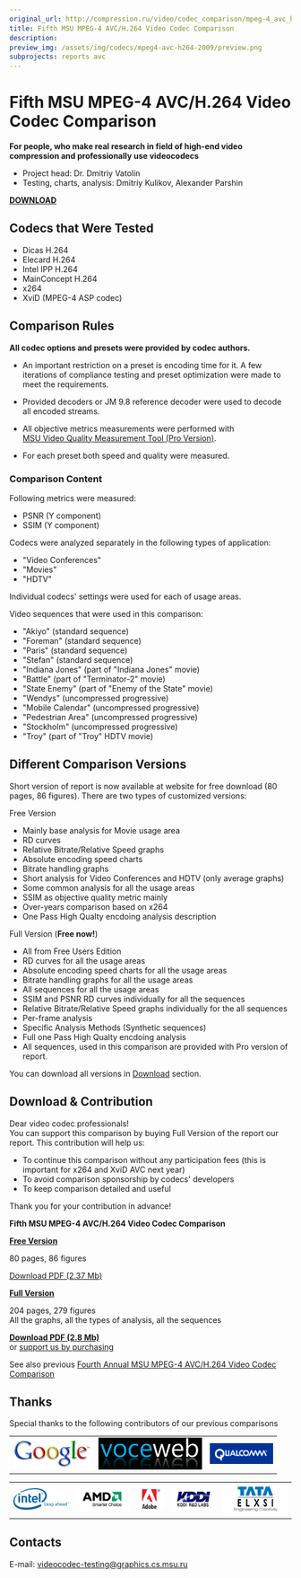 ```yaml
---
original_url: http://compression.ru/video/codec_comparison/mpeg-4_avc_h264_2009_en.html
title: Fifth MSU MPEG-4 AVC/H.264 Video Codec Comparison
description:
preview_img: /assets/img/codecs/mpeg4-avc-h264-2009/preview.png
subprojects: reports avc
---
```


# Fifth MSU MPEG-4 AVC/H.264 Video Codec Comparison  

**For people, who make real research in field of high-end video compression and professionally use videocodecs**

* Project head: Dr. Dmitriy Vatolin  
* Testing, charts, analysis: Dmitriy Kulikov, Alexander Parshin  

[**DOWNLOAD**](/codecs/mpeg4-avc-h264-2009.html#download)

## Codecs that Were Tested
- Dicas H.264
- Elecard H.264
- Intel IPP H.264
- MainConcept H.264
- x264
- XviD (MPEG-4 ASP codec)

## Comparison Rules

**All codec options and presets were provided by codec authors.**

- An important restriction on a preset is encoding time for it. A few
iterations of compliance testing and preset optimization were made to
meet the requirements.

- Provided decoders or JM 9.8 reference decoder were used to decode all
encoded streams.

- All objective metrics measurements were performed with  
[MSU Video Quality Measurement Tool (Pro
Version)](/vqmt/vqmt.html).

- For each preset both speed and quality were measured.

### Comparison Content

Following metrics were measured:
- PSNR (Y component)
- SSIM (Y component)

Codecs were analyzed separately in the following types of application:
- "Video Conferences"
- "Movies"
- "HDTV"

Individual codecs' settings were used for each of usage areas.  

Video sequences that were used in this comparison:
- "Akiyo" (standard sequence)
- "Foreman" (standard sequence)
- "Paris" (standard sequence)
- "Stefan" (standard sequence)
- "Indiana Jones" (part of "Indiana Jones" movie)
- "Battle" (part of "Terminator-2" movie)
- "State Enemy" (part of "Enemy of the State" movie)
- "Wendys" (uncompressed progressive)
- "Mobile Calendar" (uncompressed progressive)
- "Pedestrian Area" (uncompressed progressive)
- "Stockholm" (uncompressed progressive)
- "Troy" (part of "Troy" HDTV movie)

<span id="full_version_description"></span>

## Different Comparison Versions
  
Short version of report is now available at website for free download
(80 pages, 86 figures). There are two types of customized versions:

<span id="free_version"></span>Free Version
- Mainly base analysis for Movie usage area
- RD curves
- Relative Bitrate/Relative Speed graphs
- Absolute encoding speed charts
- Bitrate handling graphs
- Short analysis for Video Conferences and HDTV (only average graphs)
- Some common analysis for all the usage areas
- SSIM as objective quality metric mainly
- Over-years comparison based on x264
- One Pass High Qualty encdoing analysis description

<span id="enterprise_pro_edition"></span>Full Version (**Free now!**)
- All from Free Users Edition
- RD curves for all the usage areas
- Absolute encoding speed charts for all the usage areas
- Bitrate handling graphs for all the usage areas
- All sequences for all the usage areas
- SSIM and PSNR RD curves individually for all the sequences
- Relative Bitrate/Relative Speed graphs individually for the all
sequences
- Per-frame analysis
- Specific Analysis Methods (Synthetic sequences)
- Full one Pass High Qualty encdoing analysis
- All sequences, used in this comparison are provided with Pro version of
report.

You can download all versions in
[Download](/codecs/mpeg4-avc-h264-2009.html#download)
section. <span id="download"></span>

## Download & Contribution

Dear video codec professionals!  
You can support this comparison by buying Full Version of the report our
report. This contribution will help us:

-   To continue this comparison without any participation fees (this is
    important for x264 and XviD AVC next year)
-   To avoid comparison sponsorship by codecs' developers
-   To keep comparison detailed and useful

Thank you for your contribution in advance!  

**Fifth MSU MPEG-4 AVC/H.264 Video Codec Comparison**

[**Free
Version**](/codecs/mpeg4-avc-h264-2009.html#free_version)

80 pages, 86 figures  

[Download PDF (2.37
Mb)](http://compression.ru/video/codec_comparison/pdf/msu_mpeg_4_avc_h264_codec_comparison_2009.pdf)

[**Full
Version**](/codecs/mpeg4-avc-h264-2009.html#enterprise_pro_edition)

204 pages, 279 figures  
All the graphs, all the types of analysis, all the sequences

[**Download PDF (2.8
Mb)**](http://compression.ru/video/codec_comparison/pdf/msu_mpeg_4_avc_h264_codec_comparison_2009_full.pdf)  
or [support us by
purchasing](http://www.regnow.com/softsell/nph-softsell.cgi?item=16995-19)

See also previous [Fourth Annual MSU MPEG-4 AVC/H.264 Video Codec
Comparison](/codecs/mpeg4-avc-h264-2007.html)

## Thanks

Special thanks to the following contributors of our previous comparisons

  

<table class="center" style="text-align: center">
<tbody>
<tr class="odd">
<td><img src="/assets/img/codecs/mpeg4-avc-h264-2009/google_logo.png" alt="Google" /></td>
<td><img src="/assets/img/codecs/mpeg4-avc-h264-2009/voceweb_logo.png" alt="Voceweb" /></td>
<td><a href="http://www.qualcomm.com"><img src="/assets/img/codecs/mpeg4-avc-h264-2009/qualcomm_logo.png" alt="Adobe" /></a></td>
</tr>
</tbody>
</table>

<table class="center" style="text-align: center">
<tbody>
<tr class="odd">
<td><img src="/assets/img/codecs/mpeg4-avc-h264-2009/intel_logo.gif" alt="Intel" /></td>
<td><img src="/assets/img/codecs/mpeg4-avc-h264-2009/amd_logo.gif" alt="AMD" /></td>
<td><a href="http://www.adobe.com"><img src="/assets/img/codecs/mpeg4-avc-h264-2009/adobe_logo.gif" alt="Adobe" /></a></td>
<td><img src="/assets/img/codecs/mpeg4-avc-h264-2009/kddi_logo.gif" alt="KDDI R&amp;D labs" /></td>
<td><img src="/assets/img/codecs/mpeg4-avc-h264-2009/tata_logo.gif" alt="Tata Elxsi " /></td>
</tr>
</tbody>
</table>

## Contacts

E-mail: <videocodec-testing@graphics.cs.msu.ru>
